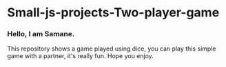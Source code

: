 # Small-js-projects-Two-player-game
### Hello, I am Samane.

This repository shows a game played using dice, you can play this simple game with a partner, it's really fun.
Hope you enjoy.
